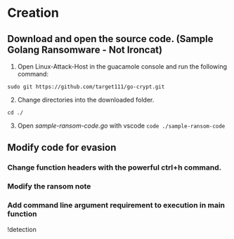 # Creation

## Download and open the source code. (Sample Golang Ransomware - Not Ironcat)

1. Open Linux-Attack-Host in the guacamole console and run the following command:

`sudo git https://github.com/target111/go-crypt.git`

2. Change directories into the downloaded folder.

`cd ./`

3. Open *sample-ransom-code.go* with vscode
`code ./sample-ransom-code`

## Modify code for evasion

### Change function headers with the powerful ctrl+h command.

### Modify the ransom note

### Add command line argument requirement to execution in main function

!detection
